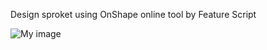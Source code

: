 Design sproket using OnShape online tool by Feature Script

![My image](movingfinger.github.com/hardware-piscine/FS_image.png)
